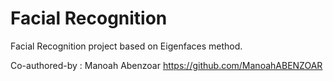 # Facial Recognition
Facial Recognition project based on Eigenfaces method.

Co-authored-by : Manoah Abenzoar <https://github.com/ManoahABENZOAR>
